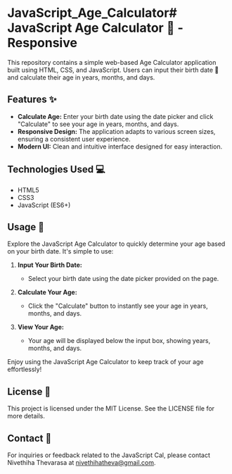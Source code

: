 # JavaScript_Age_Calculator# JavaScript Age Calculator 🎂 - Responsive

This repository contains a simple web-based Age Calculator application built using HTML, CSS, and JavaScript. Users can input their birth date 📅 and calculate their age in years, months, and days.

## Features ✨

- **Calculate Age:** Enter your birth date using the date picker and click "Calculate" to see your age in years, months, and days.
- **Responsive Design:** The application adapts to various screen sizes, ensuring a consistent user experience.
- **Modern UI:** Clean and intuitive interface designed for easy interaction.

## Technologies Used 💻

- HTML5
- CSS3
- JavaScript (ES6+)

## Usage 🚀

Explore the JavaScript Age Calculator to quickly determine your age based on your birth date. It's simple to use:

1. **Input Your Birth Date:**
   - Select your birth date using the date picker provided on the page.

2. **Calculate Your Age:**
   - Click the "Calculate" button to instantly see your age in years, months, and days.

3. **View Your Age:**
   - Your age will be displayed below the input box, showing years, months, and days.

Enjoy using the JavaScript Age Calculator to keep track of your age effortlessly!

## License 📝

This project is licensed under the MIT License. See the LICENSE file for more details.

## Contact 📧

For inquiries or feedback related to the JavaScript Cal, please contact Nivethiha Thevarasa at nivethihatheva@gmail.com.

